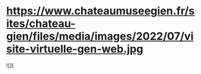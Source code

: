 # https://www.chateaumuseegien.fr/sites/chateau-gien/files/media/images/2022/07/visite-virtuelle-gen-web.jpg

![](
